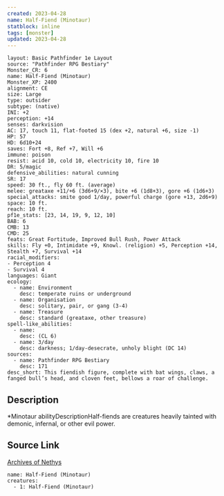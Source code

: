 ```yaml
---
created: 2023-04-28
name: Half-Fiend (Minotaur)
statblock: inline
tags: [monster]
updated: 2023-04-28
---
```

```statblock
layout: Basic Pathfinder 1e Layout
source: "Pathfinder RPG Bestiary"
Monster_CR: 6
name: Half-Fiend (Minotaur)
Monster_XP: 2400
alignment: CE
size: Large
type: outsider
subtype: (native)
INI: +2
perception: +14
senses: darkvision
AC: 17, touch 11, flat-footed 15 (dex +2, natural +6, size -1)
HP: 57
HD: 6d10+24
saves: Fort +8, Ref +7, Will +6
immune: poison
resist: acid 10, cold 10, electricity 10, fire 10
DR: 5/magic
defensive_abilities: natural cunning
SR: 17
speed: 30 ft., fly 60 ft. (average)
melee: greataxe +11/+6 (3d6+9/×3), bite +6 (1d8+3), gore +6 (1d6+3)
special_attacks: smite good 1/day, powerful charge (gore +13, 2d6+9)
space: 10 ft.
reach: 10 ft.
pf1e_stats: [23, 14, 19, 9, 12, 10]
BAB: 6
CMB: 13
CMD: 25
feats: Great Fortitude, Improved Bull Rush, Power Attack
skills: Fly +0, Intimidate +9, Knowl. (religion) +5, Perception +14, Stealth +7, Survival +14
racial_modifiers:
- Perception 4
- Survival 4
languages: Giant
ecology:
  - name: Environment
    desc: temperate ruins or underground
  - name: Organisation
    desc: solitary, pair, or gang (3-4)
  - name: Treasure
    desc: standard (greataxe, other treasure)
spell-like_abilities:
  - name:
    desc: (CL 6)
  - name: 3/day
    desc: darkness; 1/day-desecrate, unholy blight (DC 14)
sources:
  - name: Pathfinder RPG Bestiary
    desc: 171
desc_short: This fiendish figure, complete with bat wings, claws, a fanged bull’s head, and cloven feet, bellows a roar of challenge.
```
## Description
*Minotaur abilityDescriptionHalf-fiends are creatures heavily tainted with demonic, infernal, or other evil power.
## Source Link
[Archives of Nethys](https://aonprd.com/MonsterDisplay.aspx?ItemName=Half-Fiend%20(Minotaur))
```encounter-table
name: Half-Fiend (Minotaur)
creatures:
  - 1: Half-Fiend (Minotaur)
```
